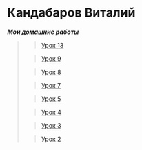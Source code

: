 


# Кандабаров Виталий
   *___Мои домашние работы___*
                                                                                           
>>[Урок 13](http://vitalikan.github.io/lesson_13/project_2/source/ "урок 13")
>
  >>[Урок 9](https://vitalikan.github.io/lesson/ "урок 9")
  >
>>[Урок 8](https://vitalikan.github.io/lesson_8/Dz_8/Dz_8/project_1/source/ "урок 8")
>
 >>[Урок 7](https://vitalikan.github.io/lesson_7/Дз-7/дз-7/project_1/source/ "урок 7")
 >
  >>[Урок 5](https://vitalikan.github.io/lesson_5/ "урок 5")
  >
  >>[Урок 4](https://vitalikan.github.io/lesson_4/ "урок 4")
  >
  >>[Урок 3](https://vitalikan.github.io/lesson_3/ "урок 3")
  >
 >>[Урок 2](http://vitalikan.github.io/lesson_2_1/ "урок 2")
 
 

 
